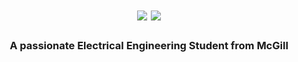 

<h1 align="center">
  <img src="https://readme-typing-svg.herokuapp.com/?font=Righteous&size=35&color=6BFFB8&center=true&vCenter=true&width=650&height=70&duration=3000&lines=%EF%BC%BC%28%EF%BC%B4%E2%88%87%EF%BC%B4+%29%EF%BC%8F+New+visitor!;%0AWelcome+%E3%83%BD%28%C2%B0%E2%97%A1%C2%B0+%29%E3%83%8E+I+am+Lena!" />
  <img src="https://readme-typing-svg.herokuapp.com?font=Fira+Code&size=15&duration=700&repeat=true&color=4078c0&center=true&vCenter=true&width=400&lines=%7E%28+%CB%98%E2%96%BE%CB%98%7E%29;%28+%7E%CB%98%E2%96%BE%CB%98%29%7E" />
    
</h1>

<h3 align="center">A passionate Electrical Engineering Student from McGill</h3>

  
<!--
**TheGrandMaster1/TheGrandMaster1** is a ✨ _special_ ✨ repository because its `README.md` (this file) appears on your GitHub profile.

Here are some ideas to get you started:

- 🔭 I’m currently working on ...
- 🌱 I’m currently learning ...
- 👯 I’m looking to collaborate on ...
- 🤔 I’m looking for help with ...
- 💬 Ask me about ...
- 📫 How to reach me: ...
- 😄 Pronouns: ...
- ⚡ Fun fact: ...
-->
